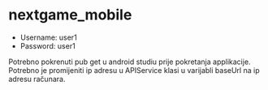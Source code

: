 # nextgame_mobile

- Username: user1
- Password: user1

Potrebno pokrenuti pub get u android studiu prije pokretanja applikacije.  
Potrebno je promijeniti ip adresu u APIService klasi u varijabli baseUrl na ip adresu računara.
